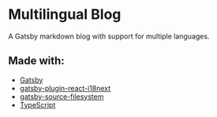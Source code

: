 # Multilingual Blog

A Gatsby markdown blog with support for multiple languages.

## Made with:

- [Gatsby](https://www.gatsbyjs.org/)
- [gatsby-plugin-react-i18next](https://www.gatsbyjs.com/plugins/gatsby-plugin-react-i18next/)
- [gatsby-source-filesystem](https://www.gatsbyjs.com/plugins/gatsby-source-filesystem/)
- [TypeScript](https://www.typescriptlang.org/)